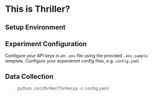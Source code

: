 # This is Thriller?

## Setup Environment

## Experiment Configuration

Configure your API keys in an `.env` file using the provided `.env.sample` template.
Configure your experiemnt config files, e.g. `config.yaml`

## Data Collection

> python ./src/thriller/Thriller.py -c config.yaml
